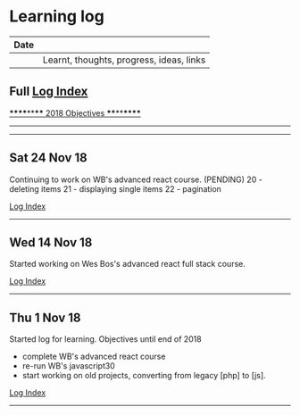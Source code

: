 # Learning log

| Date |                                          |
| :--: | :--------------------------------------- |
|      | Learnt, thoughts, progress, ideas, links |

## Full [Log Index]

[**\*\*\*\***\*\***\*\*** 2018 Objectives **\*\***\*\***\*\*\*\***](https://github.com/pkarlsson/My-Learning-Tracker/blob/master/log.md#28-dec-17)

---

---

## Sat 24 Nov 18

Continuing to work on WB's advanced react course. (PENDING)
20 - deleting items
21 - displaying single items
22 - pagination

[Log Index]

---

## Wed 14 Nov 18

Started working on Wes Bos's advanced react full stack course.

[Log Index]

---

## Thu 1 Nov 18

Started log for learning. Objectives until end of 2018

- complete WB's advanced react course
- re-run WB's javascript30
- start working on old projects, converting from legacy [php] to [js].

[Log Index]

---

[log index]: https://github.com/pkarlsson/CE/blob/master/log-index.md#log-index
